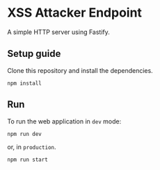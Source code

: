 # XSS Attacker Endpoint

A simple HTTP server using Fastify.

## Setup guide

Clone this repository and install the dependencies.

```
npm install
```

## Run

To run the web application in `dev` mode:

```
npm run dev
```

or, in `production`.

```
npm run start
```
